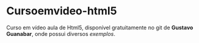 # Cursoemvideo-html5
 Curso em vídeo aula de Html5, disponível gratuitamente no git de **Gustavo Guanabar**, onde possui diversos *exemplos*.
